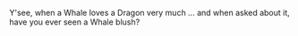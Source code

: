 Y'see, when a Whale loves a Dragon very much ... and when asked about it, have you ever seen a Whale blush?

